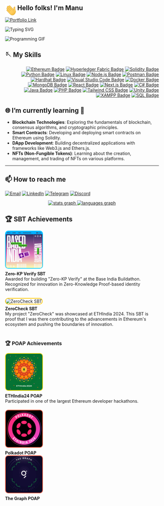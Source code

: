 <!--<p align="center"> 
  <img align="center" src="https://komarev.com/ghpvc/?username=Manufg07&color=blue&style=flat-square" alt="hashirshoaeb profile views" />
</p> -->
<h2><img alt="Night Coding" src="assets/wave.gif" width='40' align="left"/>Hello folks! I'm Manu</h2>
<a href="https://manu-portfolio-six.vercel.app" target="_blank">
  <img src="https://img.shields.io/badge/Portfolio-Click%20Here-red?style=for-the-badge" alt="Portfolio Link" />
</a>

![Typing SVG](https://readme-typing-svg.herokuapp.com?font=Courier+New&color=%23FFFFFF&size=20&lines=Blockchain+Enthusiast;Full+Stack+Developer;Always+learning+new+things!)

<!-- ![Developer Animation](https://media.giphy.com/media/qgQUggAC3Pfv687qPC/giphy.gif) -->
<img src="https://media.tenor.com/azZCJ2YpsGgAAAAi/programming.gif" width="300" height="300" alt="Programming GIF">


## 🪡 My Skills

<div align="right">

[![Ethereum Badge](https://img.shields.io/badge/Ethereum-3C3C3D?logo=ethereum&logoColor=fff&style=for-the-badge)](https://ethereum.org/)
[![Hyperledger Fabric Badge](https://img.shields.io/badge/Hyperledger%20Fabric-1E90FF?logo=hyperledger&logoColor=fff&style=for-the-badge)](https://hyperledger-fabric.readthedocs.io/)
[![Solidity Badge](https://img.shields.io/badge/Solidity-363636?logo=solidity&logoColor=fff&style=for-the-badge)](https://soliditylang.org/)
[![Python Badge](https://img.shields.io/badge/Python-3776AB?logo=python&logoColor=fff&style=for-the-badge)](https://www.python.org/)
[![Linux Badge](https://img.shields.io/badge/Linux-FCC624?logo=linux&logoColor=000&style=for-the-badge)](https://www.linux.org/)
[![Node.js Badge](https://img.shields.io/badge/Node.js-393?logo=nodedotjs&logoColor=fff&style=for-the-badge)](https://nodejs.org/)
[![Postman Badge](https://img.shields.io/badge/Postman-FF6C37?logo=postman&logoColor=fff&style=for-the-badge)](https://www.postman.com/)
[![Hardhat Badge](https://img.shields.io/badge/Hardhat-FCC624?logo=ethereum&logoColor=000&style=for-the-badge)](https://hardhat.org/)
[![Visual Studio Code Badge](https://img.shields.io/badge/Visual%20Studio%20Code-007ACC?logo=visualstudiocode&logoColor=fff&style=for-the-badge)](https://code.visualstudio.com/)
[![Docker Badge](https://img.shields.io/badge/Docker-2496ED?logo=docker&logoColor=fff&style=for-the-badge)](https://www.docker.com/)
[![MongoDB Badge](https://img.shields.io/badge/MongoDB-47A248?logo=mongodb&logoColor=fff&style=for-the-badge)](https://www.mongodb.com/)
[![React Badge](https://img.shields.io/badge/React-61DAFB?logo=react&logoColor=000&style=for-the-badge)](https://react.dev/)
[![Next.js Badge](https://img.shields.io/badge/Next.js-000?logo=nextdotjs&logoColor=fff&style=for-the-badge)](https://nextjs.org/)
[![C# Badge](https://img.shields.io/badge/C%23-239120?logo=csharp&logoColor=fff&style=for-the-badge)](https://learn.microsoft.com/en-us/dotnet/csharp/)
[![Java Badge](https://img.shields.io/badge/Java-007396?logo=java&logoColor=fff&style=for-the-badge)](https://www.java.com/)
[![PHP Badge](https://img.shields.io/badge/PHP-777BB4?logo=php&logoColor=fff&style=for-the-badge)](https://www.php.net/)
[![Tailwind CSS Badge](https://img.shields.io/badge/TailwindCSS-06B6D4?logo=tailwindcss&logoColor=fff&style=for-the-badge)](https://tailwindcss.com/)
[![Unity Badge](https://img.shields.io/badge/Unity-000000?logo=unity&logoColor=fff&style=for-the-badge)](https://unity.com/)
[![XAMPP Badge](https://img.shields.io/badge/XAMPP-FB7A24?logo=xampp&logoColor=fff&style=for-the-badge)](https://www.apachefriends.org/index.html)
[![SQL Badge](https://img.shields.io/badge/SQL-4479A1?logo=postgresql&logoColor=fff&style=for-the-badge)](https://www.postgresql.org/)

</div>




<!--- **Blockchain Technologies:** Ethereum, -->

<!--## 🔭 I’m currently working on
- Contributing to blockchain projects -->

##  🌐  I’m currently learning 🚀

- **Blockchain Technologies**: Exploring the fundamentals of blockchain, consensus algorithms, and cryptographic principles.
- **Smart Contracts**: Developing and deploying smart contracts on Ethereum using Solidity.
- **DApp Development**: Building decentralized applications with frameworks like Web3.js and Ethers.js.
- **NFTs (Non-Fungible Tokens)**: Learning about the creation, management, and trading of NFTs on various platforms.
---






<!-- ## 👯 I’m looking to collaborate on
- Blockchain-based projects
- Open-source initiatives -->

<!-- ## 🤔 I’m looking for help with
- Understanding zero-knowledge proofs
- Optimizing smart contract gas usage -->

<!--## 💬 Ask me about
- Blockchain technology
- Web3 development-->

## 📫 How to reach me

[![Email](https://img.shields.io/badge/Email-D14836?style=for-the-badge&logo=gmail&logoColor=white)](mailto:manunarayananfg@gmail.com)
[![LinkedIn](https://img.shields.io/badge/LinkedIn-blue?style=for-the-badge&logo=linkedin)](https://www.linkedin.com/in/manu-narayanan07/)
[![Telegram](https://img.shields.io/badge/Telegram-0088cc?style=for-the-badge&logo=telegram)](https://t.me/@manufg007)
[![Discord](https://img.shields.io/badge/Discord-7289da?style=for-the-badge&logo=discord)](https://discordapp.com/users/Manu007)

<div align="center">
 <a href="#">
   <img src="https://github-readme-stats.vercel.app/api?username=manufg07&hide_title=false&hide_rank=false&show_icons=true&include_all_commits=true&count_private=true&disable_animations=false&theme=dracula&locale=en&hide_border=false" height="150" alt="stats graph"  />
   </a>
  <a href="#">
  <img src="https://github-readme-stats.vercel.app/api/top-langs?username=manufg07&locale=en&hide_title=false&layout=compact&card_width=320&langs_count=5&theme=dracula&hide_border=false" height="150" alt="languages graph"  />
     </a>
</div>

## 🏆 SBT Achievements

<div style="display: flex; flex-direction: column; align-items: flex-start;">

  <!-- Zero-KP Verify SBT -->
  <div style="margin-bottom: 20px;">
    <a href="https://opensea.io/assets/base/0x91F311e31319FE79d6ACa4a898CD6a00e12C3D23/246" target="_blank" style="text-decoration: none;">
      <img src="8c32e965e4b13dd6720186b7247417b4.png" alt="Zero-KP Verify SBT" width="120" style="border: 2px solid #00C7FF; border-radius: 10px;"/>
    </a>
    <p style="margin: 5px 0 0;"><strong>Zero-KP Verify SBT</strong><br>
    Awarded for building "Zero-KP Verify" at the Base India Buildathon. Recognized for innovation in Zero-Knowledge Proof-based identity verification.</p>
  </div>

  <!-- ZeroCheck SBT -->
  <div style="margin-bottom: 20px;">
    <a href="https://opensea.io/assets/base/0x49a650e8F1054B556bCe815b12EFF7Dd8d9eeEaf/234" target="_blank" style="text-decoration: none;">
      <img src="2f105b07ff1f8327e11a87e9b51aab28.webp" alt="ZeroCheck SBT" width="120" style="border: 2px solid #FFC700; border-radius: 10px;"/>
    </a>
    <p style="margin: 5px 0 0;"><strong>ZeroCheck SBT</strong><br>
    My project "ZeroCheck" was showcased at ETHIndia 2024. This SBT is proof that I was there contributing to the advancements in Ethereum's ecosystem and pushing the boundaries of innovation.</p>
  </div>
  </div>

</div>


<h3>🏆 POAP Achievements</h3>

<div style="display: flex; flex-direction: column; align-items: flex-start;">
  <!-- ETHIndia24 POAP -->
  <div style="margin-bottom: 20px;">
    <a href="https://collectors.poap.xyz/token/7271355" target="_blank" style="text-decoration: none;">
      <img src="poap.jpg" alt="ETHIndia24 POAP" width="120" style="border: 2px solid #FFD700; border-radius: 10px;"/>
    </a>
    <p style="margin: 5px 0 0;"><strong>ETHIndia24 POAP</strong><br>
    Participated in one of the largest Ethereum developer hackathons.</p>
  </div>

  <!-- Polkadot POAP -->
  <div>
    <a href="https://collectors.poap.xyz/token/7271904" target="_blank" style="text-decoration: none;">
      <img src="polkadot.gif" alt="Polkadot POAP" width="120" style="border: 2px solid #FF6347; border-radius: 10px;"/>
    </a>
    <p style="margin: 5px 0 0;"><strong>Polkadot POAP</strong><br>
  </div>
  
   <!--The Graph POAP -->
  <div>
    <a href="[https://collectors.poap.xyz/token/7271904](https://collectors.poap.xyz/token/7271904)" target="_blank" style="text-decoration: none;">
      <img src="graph.gif" alt="The Graph POAP" width="120" style="border: 2px solid #FF6347; border-radius: 10px;"/>
    </a>
    <p style="margin: 5px 0 0;"><strong>The Graph POAP</strong><br>
  </div>
</div>
